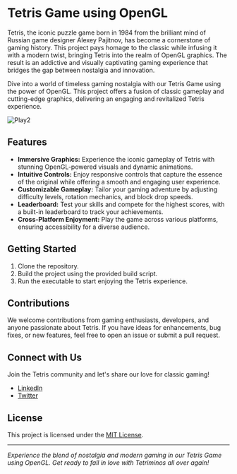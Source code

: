 # Tetris Game using OpenGL

Tetris, the iconic puzzle game born in 1984 from the brilliant mind of Russian game designer Alexey Pajitnov, has become a cornerstone of gaming history. This project pays homage to the classic while infusing it with a modern twist, bringing Tetris into the realm of OpenGL graphics. The result is an addictive and visually captivating gaming experience that bridges the gap between nostalgia and innovation.

Dive into a world of timeless gaming nostalgia with our Tetris Game using the power of OpenGL. This project offers a fusion of classic gameplay and cutting-edge graphics, delivering an engaging and revitalized Tetris experience.

![Play2](https://github.com/Aashvitt/Tetris_Game/assets/91696949/a30b02b4-5c8c-4ca8-83bc-70c7ade9ab4e)


## Features

- **Immersive Graphics:** Experience the iconic gameplay of Tetris with stunning OpenGL-powered visuals and dynamic animations.
- **Intuitive Controls:** Enjoy responsive controls that capture the essence of the original while offering a smooth and engaging user experience.
- **Customizable Gameplay:** Tailor your gaming adventure by adjusting difficulty levels, rotation mechanics, and block drop speeds.
- **Leaderboard:** Test your skills and compete for the highest scores, with a built-in leaderboard to track your achievements.
- **Cross-Platform Enjoyment:** Play the game across various platforms, ensuring accessibility for a diverse audience.

## Getting Started

1. Clone the repository.
2. Build the project using the provided build script.
3. Run the executable to start enjoying the Tetris experience.

## Contributions

We welcome contributions from gaming enthusiasts, developers, and anyone passionate about Tetris. If you have ideas for enhancements, bug fixes, or new features, feel free to open an issue or submit a pull request.

## Connect with Us

Join the Tetris community and let's share our love for classic gaming!

- [LinkedIn](https://www.linkedin.com/in/aashvitt-singh)
- [Twitter](https://twitter.com/AashvittSingh?t=b8rVAtNJWrPp0zTCPKgVrA&s=09)

## License

This project is licensed under the [MIT License](LICENSE).

---

*Experience the blend of nostalgia and modern gaming in our Tetris Game using OpenGL. Get ready to fall in love with Tetriminos all over again!*
